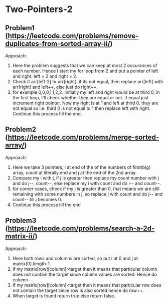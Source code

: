 # Two-Pointers-2

## Problem1 (https://leetcode.com/problems/remove-duplicates-from-sorted-array-ii/)
Approach:
1. Here the problem suggests that we can keep at most 2 occurances of each number. Hence I start my for loop from 2 and put a pointer of left and right. left = 2 and right = 2.
2. Check if arr[left-2] != arr[right], if its not equal, then replace arr[left] with arr[right] and left++, else just do right++.
3. for example 0,0,0,1,1,2,2. Initially my left and right would be at third 0, in the first loop, I'll check whether they are equal or not. if equal just increment right pointer. Now my right is at 1 and left at third 0, they are not equal so i.e. third 0 is not equal to 1 then replace left with right. Continue this process till the end.


## Problem2 (https://leetcode.com/problems/merge-sorted-array/)
Approach:
1. Here we take 3 pointers, i at end of the of the numbers of first(big) array, count at literally end and j at the end of the 2nd array.
2. Compare my i with j, if j is greater then replace my count number with j and do j--, count--, else replace my i with count and do i-- and count--.
3. for corner cases, check if my j is greater than 0, that means we are still remaining with some numbers in j, so replace j with count and do j-- and count-- till j becomes 0.
4. Continue this process till the end


## Problem3 (https://leetcode.com/problems/search-a-2d-matrix-ii/)
Approach:
1. Here both rows and columns are sorted, so put i at 0 and j at matrix[0].length-1.
2. if my matrix[row][column]>target then it means that particular column does not contain the target since column values are sorted. Hence do column--.
3. If my matrix[row][column]<target then it means that particular row does not contain the target since row is also sorted hence do row++.
4. When target is found return true else return false.

